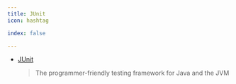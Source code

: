 ```yaml
---
title: JUnit
icon: hashtag

index: false

---
```


- [JUnit](https://github.com/junit-team/junit5)
    > The programmer-friendly testing framework for Java and the JVM